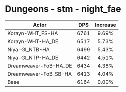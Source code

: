 # Dungeons - stm - night_fae
| Actor | DPS | Increase |
|---|:---:|:---:|
|Korayn-WHT_FS-HA|6761|9.69%|
|Korayn-WHT-HA_DE|6517|5.73%|
|Niya-GI_NTB-HA|6499|5.43%|
|Niya-GI_NTP-HA_DE|6442|4.51%|
|Dreamweaver-FoB-HA_DE|6434|4.38%|
|Dreamweaver-FoB_SB-HA|6413|4.04%|
|Base|6164|0.00%|
